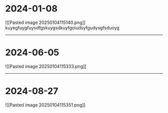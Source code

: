 
# 2024-01-08
![[Pasted image 20250104115140.png]]
kuyegfuygfuysdfgskuygsdkuyfgoiudsyfgudysgfsduoyg

---
# 2024-06-05
![[Pasted image 20250104115333.png]]

---
# 2024-08-27
![[Pasted image 20250104115351.png]]